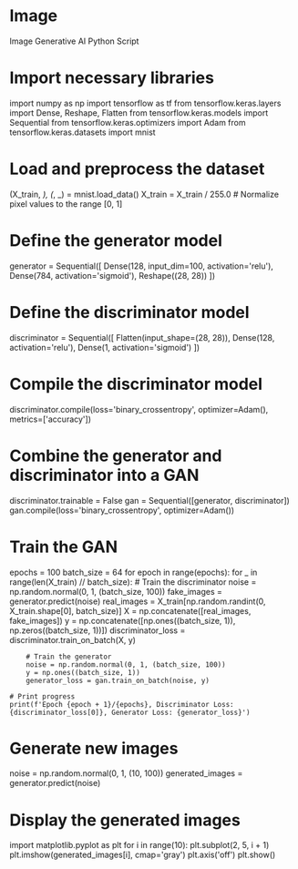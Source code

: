 # Image
Image Generative AI Python Script
# Import necessary libraries
import numpy as np
import tensorflow as tf
from tensorflow.keras.layers import Dense, Reshape, Flatten
from tensorflow.keras.models import Sequential
from tensorflow.keras.optimizers import Adam
from tensorflow.keras.datasets import mnist

# Load and preprocess the dataset
(X_train, _), (_, _) = mnist.load_data()
X_train = X_train / 255.0  # Normalize pixel values to the range [0, 1]

# Define the generator model
generator = Sequential([
    Dense(128, input_dim=100, activation='relu'),
    Dense(784, activation='sigmoid'),
    Reshape((28, 28))
])

# Define the discriminator model
discriminator = Sequential([
    Flatten(input_shape=(28, 28)),
    Dense(128, activation='relu'),
    Dense(1, activation='sigmoid')
])

# Compile the discriminator model
discriminator.compile(loss='binary_crossentropy', optimizer=Adam(), metrics=['accuracy'])

# Combine the generator and discriminator into a GAN
discriminator.trainable = False
gan = Sequential([generator, discriminator])
gan.compile(loss='binary_crossentropy', optimizer=Adam())

# Train the GAN
epochs = 100
batch_size = 64
for epoch in range(epochs):
    for _ in range(len(X_train) // batch_size):
        # Train the discriminator
        noise = np.random.normal(0, 1, (batch_size, 100))
        fake_images = generator.predict(noise)
        real_images = X_train[np.random.randint(0, X_train.shape[0], batch_size)]
        X = np.concatenate([real_images, fake_images])
        y = np.concatenate([np.ones((batch_size, 1)), np.zeros((batch_size, 1))])
        discriminator_loss = discriminator.train_on_batch(X, y)
        
        # Train the generator
        noise = np.random.normal(0, 1, (batch_size, 100))
        y = np.ones((batch_size, 1))
        generator_loss = gan.train_on_batch(noise, y)
        
    # Print progress
    print(f'Epoch {epoch + 1}/{epochs}, Discriminator Loss: {discriminator_loss[0]}, Generator Loss: {generator_loss}')

# Generate new images
noise = np.random.normal(0, 1, (10, 100))
generated_images = generator.predict(noise)

# Display the generated images
import matplotlib.pyplot as plt
for i in range(10):
    plt.subplot(2, 5, i + 1)
    plt.imshow(generated_images[i], cmap='gray')
    plt.axis('off')
plt.show()
